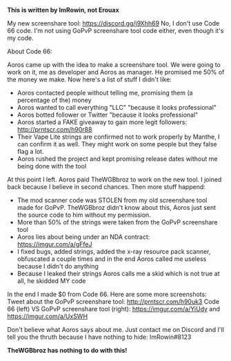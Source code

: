 **This is written by ImRowin, not Erouax**

My new screenshare tool: https://discord.gg/j9Xhh69
No, I don't use Code 66 code. I'm not using GoPvP screenshare tool code either, even though it's my code.

About Code 66:

Aoros came up with the idea to make a screenshare tool. We were going to work on it, me as developer and Aoros as manager. He promised me 50% of the money we make. Now here's a list of stuff I didn't like:
- Aoros contacted people without telling me, promising them (a percentage of the) money
- Aoros wanted to call everything "LLC" "because it looks professional"
- Aoros botted follower or Twitter "because it looks professional"
- Aoros started a FAKE giveaway to gain more legit followers: http://prntscr.com/h90r88
- Their Vape Lite strings are confirmed not to work properly by Manthe, I can confirm it as well. They might work on some people but they false flag a lot.
- Aoros rushed the project and kept promising release dates without me being done with the tool

At this point I left. Aoros paid TheWGBbroz to work on the new tool. I joined back because I believe in second chances. Then more stuff happend:
- The mod scanner code was STOLEN from my old screenshare tool made for GoPvP. TheWGBbroz didn't know about this, Aoros just sent the source code to him without my permission.
- More than 50% of the strings were taken from the GoPvP screenshare tool
- Aoros lies about being under an NDA contract: https://imgur.com/a/gFfeJ
- I fixed bugs, added strings, added the x-ray resource pack scanner, obfuscated a couple times and in the end Aoros called me useless because I didn't do anything
- Because I leaked their strings Aoros calls me a skid which is not true at all, he skidded MY code

In the end I made $0 from Code 66. Here are some more screenshots:
Tweet about the GoPvP screenshare tool: http://prntscr.com/h90uk3
Code 66 (left) VS GoPvP screenshare tool (right): https://imgur.com/a/YiUdy and https://imgur.com/a/UxSWH

Don't believe what Aoros says about me. Just contact me on Discord and I'll tell you the thruth because I have nothing to hide: ImRowin#8123

**TheWGBbroz has nothing to do with this!**
